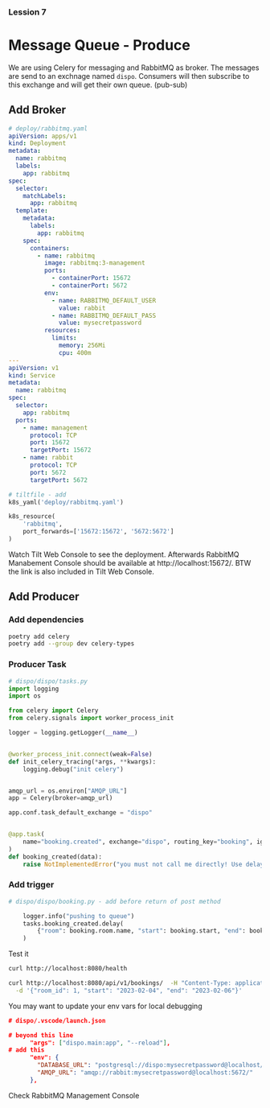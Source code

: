 ### Lession 7

# Message Queue - Produce

We are using Celery for messaging and RabbitMQ as broker. The messages are send to an exchnage named `dispo`. Consumers will then subscribe to this exchange and will get their own queue. (pub-sub)


## Add Broker

```yaml
# deploy/rabbitmq.yaml
apiVersion: apps/v1
kind: Deployment
metadata:
  name: rabbitmq
  labels:
    app: rabbitmq
spec:
  selector:
    matchLabels:
      app: rabbitmq
  template:
    metadata:
      labels:
        app: rabbitmq
    spec:
      containers:
        - name: rabbitmq
          image: rabbitmq:3-management
          ports:
            - containerPort: 15672
            - containerPort: 5672
          env:
            - name: RABBITMQ_DEFAULT_USER
              value: rabbit
            - name: RABBITMQ_DEFAULT_PASS
              value: mysecretpassword
          resources:
            limits:
              memory: 256Mi
              cpu: 400m
---
apiVersion: v1
kind: Service
metadata:
  name: rabbitmq
spec:
  selector:
    app: rabbitmq
  ports:
    - name: management
      protocol: TCP
      port: 15672
      targetPort: 15672
    - name: rabbit
      protocol: TCP
      port: 5672
      targetPort: 5672
```

```python
# tiltfile - add
k8s_yaml('deploy/rabbitmq.yaml')

k8s_resource(
    'rabbitmq',
    port_forwards=['15672:15672', '5672:5672']
)

```

Watch Tilt Web Console to see the deployment. Afterwards RabbitMQ Manabement Console should be available at http://localhost:15672/. BTW the link is also included in Tilt Web Console.


## Add Producer

### Add dependencies

```bash
poetry add celery
poetry add --group dev celery-types
```

### Producer Task

```python
# dispo/dispo/tasks.py
import logging
import os

from celery import Celery
from celery.signals import worker_process_init

logger = logging.getLogger(__name__)


@worker_process_init.connect(weak=False)
def init_celery_tracing(*args, **kwargs):
    logging.debug("init celery")


amqp_url = os.environ["AMQP_URL"]
app = Celery(broker=amqp_url)

app.conf.task_default_exchange = "dispo"


@app.task(
    name="booking.created", exchange="dispo", routing_key="booking", ignore_result=True
)
def booking_created(data):
    raise NotImplementedError("you must not call me directly! Use delay!")

```

### Add trigger

```python
# dispo/dispo/booking.py - add before return of post method

    logger.info("pushing to queue")
    tasks.booking_created.delay(
        {"room": booking.room.name, "start": booking.start, "end": booking.end}
    )

```


Test it

```bash
curl http://localhost:8080/health

curl http://localhost:8080/api/v1/bookings/  -H "Content-Type: application/json" \
  -d '{"room_id": 1, "start": "2023-02-04", "end": "2023-02-06"}'
```

You may want to update your env vars for local debugging

```json
# dispo/.vscode/launch.json

# beyond this line
      "args": ["dispo.main:app", "--reload"],
# add this
      "env": {
        "DATABASE_URL": "postgresql://dispo:mysecretpassword@localhost/dispo",
        "AMQP_URL": "amqp://rabbit:mysecretpassword@localhost:5672/"
      },
```

Check RabbitMQ Management Console

